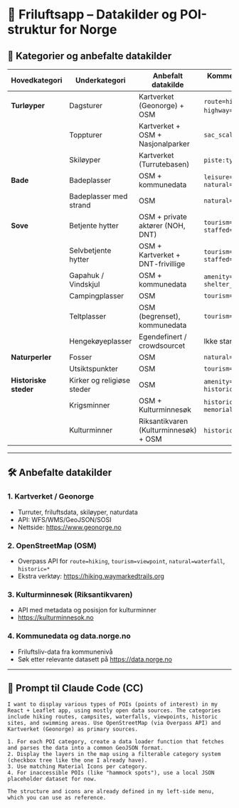
# 🌲 Friluftsapp – Datakilder og POI-struktur for Norge

## 🎯 Kategorier og anbefalte datakilder

| Hovedkategori        | Underkategori               | Anbefalt datakilde                                | Kommentar / OSM-tag / Kilde                      |
|----------------------|------------------------------|----------------------------------------------------|--------------------------------------------------|
| **Turløyper**        | Dagsturer                    | Kartverket (Geonorge) + OSM                       | `route=hiking` eller `highway=path` i OSM        |
|                      | Toppturer                    | Kartverket + OSM + Nasjonalparker                 | `sac_scale=mountain_hiking`                      |
|                      | Skiløyper                    | Kartverket (Turrutebasen)                         | `piste:type=nordic` i OSM                        |
| **Bade**             | Badeplasser                  | OSM + kommunedata                                 | `leisure=beach_resort`, `natural=water`          |
|                      | Badeplasser med strand       | OSM                                               | `natural=beach`                                  |
| **Sove**             | Betjente hytter              | OSM + private aktører (NOH, DNT)                  | `tourism=alpine_hut`, `staffed=yes`              |
|                      | Selvbetjente hytter          | OSM + Kartverket + DNT-frivillige                 | `tourism=alpine_hut`, `staffed=no`               |
|                      | Gapahuk / Vindskjul          | OSM + kommunedata                                 | `amenity=shelter`, `shelter_type=lean_to`        |
|                      | Campingplasser               | OSM                                               | `tourism=camp_site`                              |
|                      | Teltplasser                  | OSM (begrenset), kommunedata                      | `tourism=camp_pitch`                             |
|                      | Hengekøyeplasser             | Egendefinert / crowdsourcet                       | Ikke standardisert tag                           |
| **Naturperler**      | Fosser                       | OSM                                               | `natural=waterfall`                              |
|                      | Utsiktspunkter               | OSM                                               | `tourism=viewpoint`                              |
| **Historiske steder**| Kirker og religiøse steder   | OSM                                               | `amenity=place_of_worship`, `historic=church`    |
|                      | Krigsminner                  | OSM + Kulturminnesøk                              | `historic=bunker`, `memorial=war_memorial`       |
|                      | Kulturminner                 | Riksantikvaren (Kulturminnesøk) + OSM             | `historic=*`, `heritage=*`                       |

---

## 🛠 Anbefalte datakilder

### 1. Kartverket / Geonorge
- Turruter, friluftsdata, skiløyper, naturdata
- API: WFS/WMS/GeoJSON/SOSI
- Nettside: https://www.geonorge.no

### 2. OpenStreetMap (OSM)
- Overpass API for `route=hiking`, `tourism=viewpoint`, `natural=waterfall`, `historic=*`
- Ekstra verktøy: https://hiking.waymarkedtrails.org

### 3. Kulturminnesøk (Riksantikvaren)
- API med metadata og posisjon for kulturminner
- https://kulturminnesok.no

### 4. Kommunedata og data.norge.no
- Friluftsliv-data fra kommunenivå
- Søk etter relevante datasett på https://data.norge.no

---

## 🧠 Prompt til Claude Code (CC)

```
I want to display various types of POIs (points of interest) in my React + Leaflet app, using mostly open data sources. The categories include hiking routes, campsites, waterfalls, viewpoints, historic sites, and swimming areas. Use OpenStreetMap (via Overpass API) and Kartverket (Geonorge) as primary sources.

1. For each POI category, create a data loader function that fetches and parses the data into a common GeoJSON format.
2. Display the layers in the map using a filterable category system (checkbox tree like the one I already have).
3. Use matching Material Icons per category.
4. For inaccessible POIs (like "hammock spots"), use a local JSON placeholder dataset for now.

The structure and icons are already defined in my left-side menu, which you can use as reference.
```

